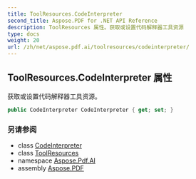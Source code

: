 ```yaml
---
title: ToolResources.CodeInterpreter
second_title: Aspose.PDF for .NET API Reference
description: ToolResources 属性。获取或设置代码解释器工具资源
type: docs
weight: 20
url: /zh/net/aspose.pdf.ai/toolresources/codeinterpreter/
---
```

## ToolResources.CodeInterpreter 属性

获取或设置代码解释器工具资源。

```csharp
public CodeInterpreter CodeInterpreter { get; set; }
```

### 另请参阅

* class [CodeInterpreter](../../codeinterpreter/)
* class [ToolResources](../)
* namespace [Aspose.Pdf.AI](../../../aspose.pdf.ai/)
* assembly [Aspose.PDF](../../../)
